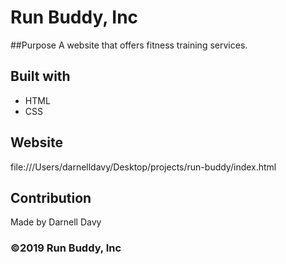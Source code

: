 # Run Buddy, Inc

##Purpose
A website that offers fitness training services.

## Built with
* HTML
* CSS

## Website
file:///Users/darnelldavy/Desktop/projects/run-buddy/index.html

## Contribution
Made by Darnell Davy

### ©️2019 Run Buddy, Inc
